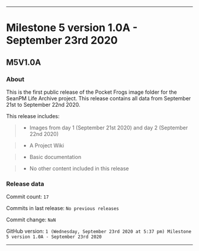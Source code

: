 
***

# Milestone 5 version 1.0A - September 23rd 2020

## M5V1.0A

### About

This is the first public release of the Pocket Frogs image folder for the SeanPM Life Archive project. This release contains all data from September 21st to September 22nd 2020.

This release includes:

> * Images from day 1 (September 21st 2020) and day 2 (September 22nd 2020)

> * A Project Wiki

> * Basic documentation

> * No other content included in this release

### Release data

Commit count: `17`

Commits in last release: `No previous releases`

Commit change: `NaN`

GitHub version: `1 (Wednesday, September 23rd 2020 at 5:37 pm) Milestone 5 version 1.0A - September 23rd 2020`

***
